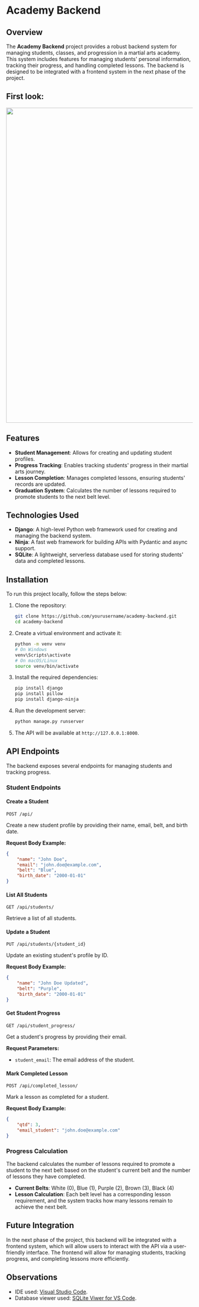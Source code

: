 # Academy Backend

## Overview

The **Academy Backend** project provides a robust backend system for managing students, classes, and progression in a martial arts academy. This system includes features for managing students' personal information, tracking their progress, and handling completed lessons. The backend is designed to be integrated with a frontend system in the next phase of the project.

## First look:

<p align="center">
<img src="https://github.com/user-attachments/assets/3dd9a728-7c05-4964-9307-127157d28295" alt="" width="850">
</p>


## Features

- **Student Management**: Allows for creating and updating student profiles.
- **Progress Tracking**: Enables tracking students' progress in their martial arts journey.
- **Lesson Completion**: Manages completed lessons, ensuring students' records are updated.
- **Graduation System**: Calculates the number of lessons required to promote students to the next belt level.

## Technologies Used

- **Django**: A high-level Python web framework used for creating and managing the backend system.
- **Ninja**: A fast web framework for building APIs with Pydantic and async support.
- **SQLite**: A lightweight, serverless database used for storing students' data and completed lessons.

## Installation

To run this project locally, follow the steps below:

1. Clone the repository:

   ```bash
   git clone https://github.com/yourusername/academy-backend.git
   cd academy-backend
   ```

2. Create a virtual environment and activate it:

   ```bash
   python -m venv venv
   # On Windows
   venv\Scripts\activate
   # On macOS/Linux
   source venv/bin/activate
   ```

3. Install the required dependencies:

   ```bash
   pip install django
   pip install pillow
   pip install django-ninja
   ```

4. Run the development server:

   ```bash
   python manage.py runserver
   ```

5. The API will be available at `http://127.0.0.1:8000`.

## API Endpoints

The backend exposes several endpoints for managing students and tracking progress.

### Student Endpoints

#### Create a Student

`POST /api/`

Create a new student profile by providing their name, email, belt, and birth date.

**Request Body Example:**

```json
{
    "name": "John Doe",
    "email": "john.doe@example.com",
    "belt": "Blue",
    "birth_date": "2000-01-01"
}
```

#### List All Students

`GET /api/students/`

Retrieve a list of all students.

#### Update a Student

`PUT /api/students/{student_id}`

Update an existing student's profile by ID.

**Request Body Example:**

```json
{
    "name": "John Doe Updated",
    "belt": "Purple",
    "birth_date": "2000-01-01"
}
```

#### Get Student Progress

`GET /api/student_progress/`

Get a student's progress by providing their email.

**Request Parameters:**

- `student_email`: The email address of the student.

#### Mark Completed Lesson

`POST /api/completed_lesson/`

Mark a lesson as completed for a student.

**Request Body Example:**

```json
{
    "qtd": 3,
    "email_student": "john.doe@example.com"
}
```

### Progress Calculation

The backend calculates the number of lessons required to promote a student to the next belt based on the student's current belt and the number of lessons they have completed.

- **Current Belts**: White (0), Blue (1), Purple (2), Brown (3), Black (4)
- **Lesson Calculation**: Each belt level has a corresponding lesson requirement, and the system tracks how many lessons remain to achieve the next belt.

## Future Integration

In the next phase of the project, this backend will be integrated with a frontend system, which will allow users to interact with the API via a user-friendly interface. The frontend will allow for managing students, tracking progress, and completing lessons more efficiently.

## Observations
- IDE used: <a href="https://code.visualstudio.com/download">Visual Studio Code</a>.
- Database viewer used: <a href="https://github.com/qwtel/sqlite-viewer-vscode">SQLite Viwer for VS Code</a>.
